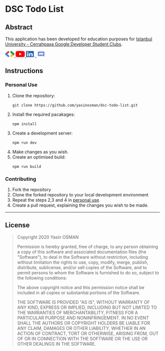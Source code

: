 # DSC Todo List

## Abstract

This application has been developed for education purposes for [Istanbul University - Cerrahpaşa Google Developer Student Clubs](https://linktr.ee/dsciuc).

<a href="https://dsc.community.dev/istanbul-cerrahpasa-university/">
<img 
    src="/assets/images/dsc.png" 
    alt="Google Developer Student Clubs Logo" 
    class="brand" 
    width="30"
    height="20"
/>
</a>

<a href="https://www.youtube.com/channel/UCau1PxdSXHeHbyuvwLWrM9A/featured">
<img 
    src="/assets/images/youtube.png" 
    alt="Google Developer Student Clubs Logo" 
    width="30"
    height="20" 
/>
</a>

<a href="https://www.linkedin.com/company/dsciuc/">
<img 
    src="/assets/images/linkedin.png" 
    alt="Google Developer Student Clubs Logo" 
    width="30"
    height="20"
/>
</a>

<a href="https://discord.com/invite/jDeT7dq">
<img 
    src="/assets/images/discord.png" 
    alt="Google Developer Student Clubs Logo" 
    width="30"
    height="20"
/>
</a>

## Instructions

### Personal Use

1. Clone the repository:
     ```
     git clone https://github.com/yasinosman/dsc-todo-list.git
     ```
2. Install the required pacakages:
     ```
     npm install
     ```
3. Create a development server:
     ```
     npm run dev
     ```
4. Make changes as you wish.
5. Create an optimised build:
     ```
     npm run build
     ```

### Contributing

1. Fork the repository
2. Clone the forked repository to your local development environment
3. Repeat the steps 2,3 and 4 in [personal use](#personal-use)
4. Create a pull request, explaining the changes you wish to be made.

---

## License

> Copyright 2020 Yasin OSMAN
>
> Permission is hereby granted, free of charge, to any person obtaining a copy of this software and associated documentation files (the "Software"), to deal in the Software without restriction, including without limitation the rights to use, copy, modify, merge, publish, distribute, sublicense, and/or sell copies of the Software, and to permit persons to whom the Software is furnished to do so, subject to the following conditions:
>
> The above copyright notice and this permission notice shall be included in all copies or substantial portions of the Software.
>
> THE SOFTWARE IS PROVIDED "AS IS", WITHOUT WARRANTY OF ANY KIND, EXPRESS OR IMPLIED, INCLUDING BUT NOT LIMITED TO THE WARRANTIES OF MERCHANTABILITY, FITNESS FOR A PARTICULAR PURPOSE AND NONINFRINGEMENT. IN NO EVENT SHALL THE AUTHORS OR COPYRIGHT HOLDERS BE LIABLE FOR ANY CLAIM, DAMAGES OR OTHER LIABILITY, WHETHER IN AN ACTION OF CONTRACT, TORT OR OTHERWISE, ARISING FROM, OUT OF OR IN CONNECTION WITH THE SOFTWARE OR THE USE OR OTHER DEALINGS IN THE SOFTWARE.
